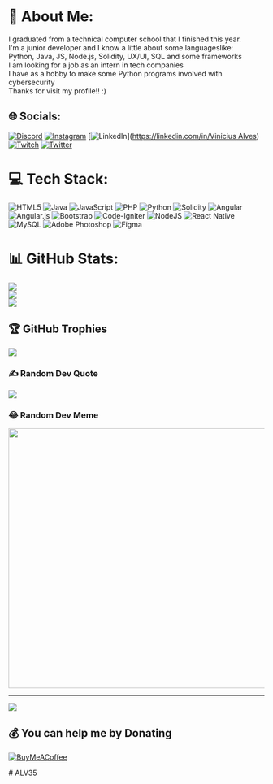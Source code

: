 # 💫 About Me:
I graduated from a technical computer school that I finished this year.<br>I'm a junior developer and I know a little about some languages ​​like:<br>Python, Java, JS, Node.js, Solidity, UX/UI, SQL and some frameworks<br>I am looking for a job as an intern in tech companies<br>I have as a hobby to make some Python programs involved with cybersecurity<br>Thanks for visit my profile!! :) 


## 🌐 Socials:
[![Discord](https://img.shields.io/badge/Discord-%237289DA.svg?logo=discord&logoColor=white)](https://discord.gg/kQzvsucy) [![Instagram](https://img.shields.io/badge/Instagram-%23E4405F.svg?logo=Instagram&logoColor=white)](https://instagram.com/v_alv3s) [![LinkedIn](https://img.shields.io/badge/LinkedIn-%230077B5.svg?logo=linkedin&logoColor=white)]([https://linkedin.com/in/Vinicius Alves](https://www.linkedin.com/in/vinicius-alves-859a76224/)) [![Twitch](https://img.shields.io/badge/Twitch-%239146FF.svg?logo=Twitch&logoColor=white)](https://twitch.tv/alv3s_55) [![Twitter](https://img.shields.io/badge/Twitter-%231DA1F2.svg?logo=Twitter&logoColor=white)](https://twitter.com/ALV3S) 

# 💻 Tech Stack:
![HTML5](https://img.shields.io/badge/html5-%23E34F26.svg?style=for-the-badge&logo=html5&logoColor=white) ![Java](https://img.shields.io/badge/java-%23ED8B00.svg?style=for-the-badge&logo=java&logoColor=white) ![JavaScript](https://img.shields.io/badge/javascript-%23323330.svg?style=for-the-badge&logo=javascript&logoColor=%23F7DF1E) ![PHP](https://img.shields.io/badge/php-%23777BB4.svg?style=for-the-badge&logo=php&logoColor=white) ![Python](https://img.shields.io/badge/python-3670A0?style=for-the-badge&logo=python&logoColor=ffdd54) ![Solidity](https://img.shields.io/badge/Solidity-%23363636.svg?style=for-the-badge&logo=solidity&logoColor=white) ![Angular](https://img.shields.io/badge/angular-%23DD0031.svg?style=for-the-badge&logo=angular&logoColor=white) ![Angular.js](https://img.shields.io/badge/angular.js-%23E23237.svg?style=for-the-badge&logo=angularjs&logoColor=white) ![Bootstrap](https://img.shields.io/badge/bootstrap-%23563D7C.svg?style=for-the-badge&logo=bootstrap&logoColor=white) ![Code-Igniter](https://img.shields.io/badge/CodeIgniter-%23EF4223.svg?style=for-the-badge&logo=codeIgniter&logoColor=white) ![NodeJS](https://img.shields.io/badge/node.js-6DA55F?style=for-the-badge&logo=node.js&logoColor=white) ![React Native](https://img.shields.io/badge/react_native-%2320232a.svg?style=for-the-badge&logo=react&logoColor=%2361DAFB) ![MySQL](https://img.shields.io/badge/mysql-%2300f.svg?style=for-the-badge&logo=mysql&logoColor=white) ![Adobe Photoshop](https://img.shields.io/badge/adobephotoshop-%2331A8FF.svg?style=for-the-badge&logo=adobephotoshop&logoColor=white) 	![Figma](https://img.shields.io/badge/figma-%23F24E1E.svg?style=for-the-badge&logo=figma&logoColor=white)
  
# 📊 GitHub Stats:
![](https://github-readme-stats.vercel.app/api?username=ALV35&theme=merko&hide_border=false&include_all_commits=true&count_private=false)<br/>
![](https://github-readme-streak-stats.herokuapp.com/?user=ALV35&theme=merko&hide_border=false)<br/>
![](https://github-readme-stats.vercel.app/api/top-langs/?username=ALV35&theme=merko&hide_border=false&include_all_commits=true&count_private=false&layout=compact)

## 🏆 GitHub Trophies
![](https://github-profile-trophy.vercel.app/?username=ALV35&theme=onestar&no-frame=false&no-bg=false&margin-w=4)

### ✍️ Random Dev Quote
![](https://quotes-github-readme.vercel.app/api?type=horizontal&theme=merko)

### 😂 Random Dev Meme
<img src="https://random-memer.herokuapp.com/" width="512px"/>

---
[![](https://visitcount.itsvg.in/api?id=ALV35&icon=5&color=12)](https://visitcount.itsvg.in)

  ## 💰 You can help me by Donating
  [![BuyMeACoffee](https://img.shields.io/badge/Buy%20Me%20a%20Coffee-ffdd00?style=for-the-badge&logo=buy-me-a-coffee&logoColor=black)](https://buymeacoffee.com/https://www.buymeacoffee.com/ALV3S) 

  
<!-- Proudly created with GPRM ( https://gprm.itsvg.in ) --># ALV35

